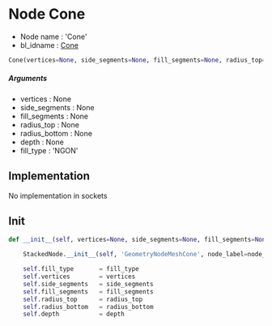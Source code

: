 # Node Cone

- Node name : 'Cone'
- bl_idname : [Cone](https://docs.blender.org/api/current/bpy.types.Cone.html)


``` python
Cone(vertices=None, side_segments=None, fill_segments=None, radius_top=None, radius_bottom=None, depth=None, fill_type='NGON', node_label=None, node_color=None)
```
##### Arguments

- vertices : None
- side_segments : None
- fill_segments : None
- radius_top : None
- radius_bottom : None
- depth : None
- fill_type : 'NGON'

## Implementation

No implementation in sockets

## Init

``` python
def __init__(self, vertices=None, side_segments=None, fill_segments=None, radius_top=None, radius_bottom=None, depth=None, fill_type='NGON', node_label=None, node_color=None):

    StackedNode.__init__(self, 'GeometryNodeMeshCone', node_label=node_label, node_color=node_color)

    self.fill_type       = fill_type
    self.vertices        = vertices
    self.side_segments   = side_segments
    self.fill_segments   = fill_segments
    self.radius_top      = radius_top
    self.radius_bottom   = radius_bottom
    self.depth           = depth
```
